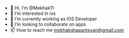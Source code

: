 - 👋 Hi, I’m @Mekhak11
- 👀 I’m interested in ios
- 🌱 I’m currently working as iOS Developer
- 💞️ I’m looking to collaborate on apps
- 📫 How to reach me mekhakghapantsyan@gmail.com


<!---
Mekhak11/Mekhak11 is a ✨ special ✨ repository because its `README.md` (this file) appears on your GitHub profile.
You can click the Preview link to take a look at your changes.
--->
